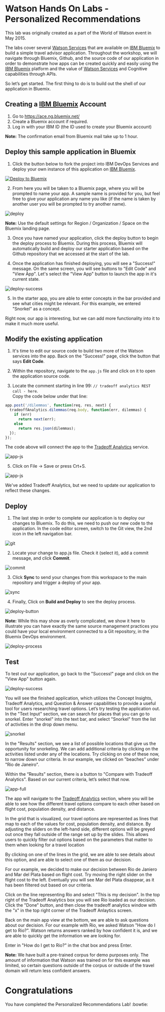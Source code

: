 # Watson Hands On Labs - Personalized Recommendations

This lab was originally created as a part of the World of Watson event in May 2015.

The labs cover several [Watson Services][wdc_services] that are available on [IBM Bluemix][bluemix] to build a simple travel advisor application. Throughout the workshop, we will navigate through Bluemix, Github, and the source code of our application in order to demonstrate how apps can be created quickly and easily using the [IBM Bluemix][bluemix] platform and the value of [Watson Services][wdc_services] and Cognitive capabilities through APIs.

So let’s get started. The first thing to do is to build out the shell of our application in Bluemix.

## Creating a [IBM Bluemix][bluemix] Account

  1. Go to https://ace.ng.bluemix.net/
  2. Create a Bluemix account if required.
  3. Log in with your IBM ID (the ID used to create your Bluemix account) 

**Note:** The confirmation email from Bluemix mail take up to 1 hour.

## Deploy this sample application in Bluemix

  1. Click the button below to fork the project into IBM DevOps Services and deploy your own instance of this application on [IBM Bluemix][bluemix].

  [![Deploy to Bluemix](https://bluemix.net/deploy/button.png)](https://bluemix.net/deploy?repository=https://github.com/watson-developer-cloud/personalized-recommendations)

  2. From here you will be taken to a Bluemix page, where you will be prompted to name your app. A sample name is provided for you, but feel free to give your application any name you like (if the name is taken by another user you will be prompted to try another name).

  ![deploy](/instructions/deploy.png)

  **Note:** Use the default settings for Region / Organization / Space on the Bluemix landing page.

  3. Once you have named your application, click the deploy button to begin the deploy process to Bluemix. During this process, Bluemix will automatically build and deploy our starter application based on the Github repository that we accessed at the start of the lab.

  4. Once the application has finished deploying, you will see a "Success!" message. On the same screen, you will see buttons to "Edit Code" and "View App". Let's select the "View App" button to launch the app in it's current state.

  ![deploy-success](/instructions/deploy-success.png)


  5. In the starter app, you are able to enter concepts in the bar provided and see what cities might be relevant. For this example, we entered "Snorkel" as a concept.

  Right now, our app is interesting, but we can add more functionality into it to make it much more useful.

## Modify the existing application

  1. It's time to edit our source code to build two more of the Watson services into the app. Back on the "Success!" page, click the button that says **Edit Code**.

  2. Within the repository, navigate to the `app.js` file and click on it to open the application source code.

  3. Locate the comment starting in line 99: `// tradeoff analytics REST call - here`.  
  Copy the code below under that line:  

  ```js
  app.post('/dilemmas', function(req, res, next) {
    tradeoffAnalytics.dilemmas(req.body, function(err, dilemmas) {
      if (err)
        return next(err);
      else
        return res.json(dilemmas);
    });
  });
  ```

  The code above will connect the app to the [Tradeoff Analytics][ta_service] service.

  ![app-js](/instructions/app_ta.png)

  5. Click on File -> Save or press Crt+S.

  ![app-js](/instructions/file-save.png)

  We've added Tradeoff Analytics, but we need to update our application to reflect these changes.

## Deploy

  1. The last step in order to complete our application is to deploy our changes to Bluemix. To do this, we need to push our new code to the application. In the code editor screen, switch to the Git view, the 2nd icon in the left navigation bar.

  ![git](/instructions/git.png)

  2. Locate your change to app.js file. Check it (select it), add a commit message, and click **Commit**.

  ![commit](/instructions/commit.png)

  3. Click **Sync** to send your changes from this workspace to the main repository and trigger a deploy of your app.

  ![sync](/instructions/sync.png)

  4. Finally, Click on **Build and Deploy** to see the deploy process.

  ![deploy-button](/instructions/deploy-button.png)

**Note:** While this may show as overly complicated, we show it here to illustrate you can have exactly the same source management practices you could have your local environment connected to a Git repository, in the Bluemix DevOps environment.

  ![deploy-process](/instructions/deploy-process.png)

## Test

To test out our application, go back to the "Success!" page and click on the "View App" button again.

  ![deploy-success](/instructions/deploy-success.png)

You will see the finished application, which utilizes the Concept Insights, Tradeoff Analytics, and Question & Answer capabilities to provide a useful tool for users researching travel options.
Let’s try testing the application out. In the "Text Input" section, we can search for places that you can go to snorkel. Enter "snorkel" into the text bar, and select "Snorkel" from the list of activities in the drop down menu.

  ![snorkel](/instructions/snorkel.png)

In the "Results" section, we see a list of possible locations that give us the opportunity for snorkeling. We can add additional criteria by clicking on the activities listed under any of the locations. Try clicking on one of these now, to narrow down our criteria. In our example, we clicked on "beaches” under "Rio de Janeiro".

Within the “Results” section, there is a button to "Compare with Tradeoff Analytics". Based on our current criteria, let’s select that now.

  ![app-full](/instructions/app-full.png)

The app will navigate to the [Tradeoff Analytics][ta_service] section, where you will be able to see how the different travel options compare to each other based on flight cost, population density, and distance.

In the grid that is visualized, our travel options are represented as lines that map to each of the values for cost, population density, and distance. By adjusting the sliders on the left-hand side, different options will be greyed out once they fall outside of the range set up by the slides. This allows users to quickly filter out options based on the parameters that matter to them when looking for a travel location

By clicking on one of the lines in the grid, we are able to see details about this option, and are able to select one of them as our decision.

For our example, we decided to make our decision between Rio de Janiero and Mar del Plata based on flight cost. Try moving the right slider on the flight cost to the left. Eventually you will see Mar del Plata disappear, as it has been filtered out based on our criteria.

Click on the line representing Rio and select "This is my decision". In the top right of the Tradeoff Analytics box you will see Rio loaded as our decision. Click the "Done" button, and then close the tradeoff analytics window with the "x" in the top right corner of the Tradeoff Anlaytics screen.

Back on the main app view at the bottom, we are able to ask questions about our decision. For our example with Rio, we asked Watson "How do I get to Rio?". Watson returns answers ranked by how confident it is, and we are able to quickly get the information we are looking for.

Enter in "How do I get to Rio?" in the chat box and press Enter.

**Note:** We have built a pre-trained corpus for demo purposes only. The amount of information that Watson was trained on for this example was limited, so certain questions outside of the corpus or outside of the travel domain will return less confident answers.

# Congratulations
You have completed the Personalized Recommendations Lab! :bowtie:

[bluemix]: https://console.ng.bluemix.net/
[wdc_services]: http://www.ibm.com/smarterplanet/us/en/ibmwatson/developercloud/services-catalog.html
[ta_service]: http://www.ibm.com/smarterplanet/us/en/ibmwatson/developercloud/tradeoff-analytics.html
